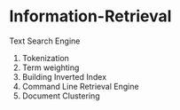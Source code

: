# Information-Retrieval
Text Search Engine
1) Tokenization
2) Term weighting
3) Building Inverted Index
4) Command Line Retrieval Engine
5) Document Clustering
